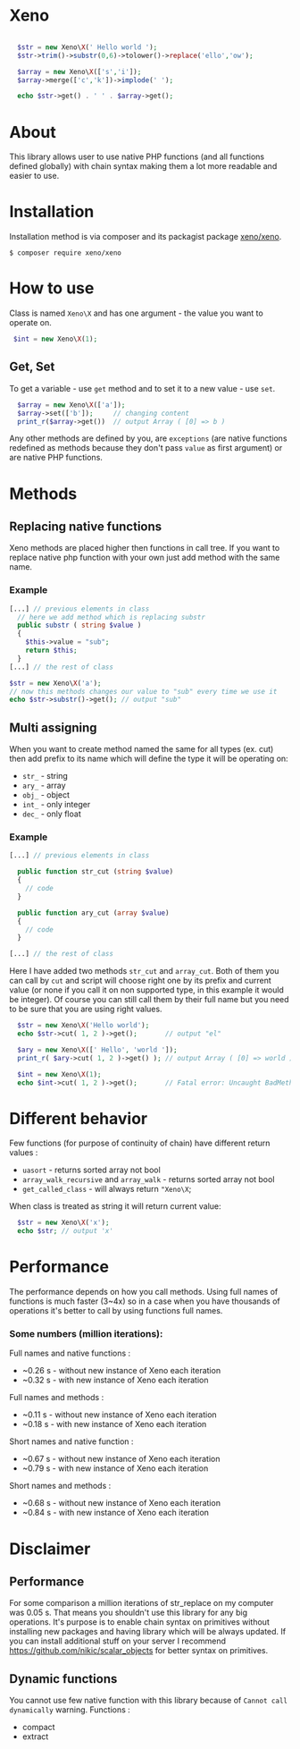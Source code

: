 # Xeno

```php

  $str = new Xeno\X(' Hello world ');
  $str->trim()->substr(0,6)->tolower()->replace('ello','ow');

  $array = new Xeno\X(['s','i']);
  $array->merge(['c','k'])->implode(' ');

  echo $str->get() . ' ' . $array->get();

```
# About

This library allows user to use native PHP functions (and all functions defined globally) with chain syntax making them a lot more readable and easier to use.

# Installation

Installation method is via composer and its packagist package [xeno/xeno](https://packagist.org/packages/xeno/xeno).
```
$ composer require xeno/xeno
```

# How to use

Class is named `Xeno\X` and has one argument - the value you want to operate on.

```php
 $int = new Xeno\X(1);
```
## Get, Set

To get a variable - use `get` method and to set it to a new value - use `set`.
```php
  $array = new Xeno\X(['a']);
  $array->set(['b']);     // changing content
  print_r($array->get())  // output Array ( [0] => b )
```
Any other methods are defined by you, are `exceptions` (are native functions redefined as methods because they don't pass `value` as first argument) or are native PHP functions.

# Methods

## Replacing native functions

Xeno methods are placed higher then functions in call tree. If you want to replace native php function with your own just add method with the same name.

### Example
```php
[...] // previous elements in class
  // here we add method which is replacing substr
  public substr ( string $value )
  {
    $this->value = "sub";
    return $this;
  }
[...] // the rest of class

$str = new Xeno\X('a');
// now this methods changes our value to "sub" every time we use it
echo $str->substr()->get(); // output "sub"

```

## Multi assigning

When you want to create method named the same for all types (ex. cut) then add prefix to its name which will define the type it will be operating on:
 - `str_` - string
 - `ary_` - array
 - `obj_` - object
 - `int_` - only integer
 - `dec_` - only float

### Example

```php
[...] // previous elements in class

  public function str_cut (string $value)
  {
    // code
  }

  public function ary_cut (array $value)
  {
    // code
  }

[...] // the rest of class
```

Here I have added two methods `str_cut` and `array_cut`. Both of them you can call by `cut` and script will choose right one by its prefix and current value (or none if you call it on non supported type, in this example it would be integer). Of course you can still call them by their full name but you need to be sure that you are using right values.

```php
  $str = new Xeno\X('Hello world');
  echo $str->cut( 1, 2 )->get();       // output "el"

  $ary = new Xeno\X([' Hello', 'world ']);
  print_r( $ary->cut( 1, 2 )->get() ); // output Array ( [0] => world )

  $int = new Xeno\X(1);
  echo $int->cut( 1, 2 )->get();       // Fatal error: Uncaught BadMethodCallException: cut
```
# Different behavior

Few functions (for purpose of continuity of chain) have different return values :
 - `uasort` - returns sorted array not bool
 - `array_walk_recursive` and `array_walk` - returns sorted array not bool
 - `get_called_class` - will always return `"Xeno\X`;

When class is treated as string it will return current value:

```php
  $str = new Xeno\X('x');
  echo $str; // output 'x'
```

# Performance

The performance depends on how you call methods. Using full names of functions is much faster (3~4x) so in a case when you have thousands of operations it's better to call by using functions full names.

### Some numbers (million iterations):

Full names and native functions :
 - ~0.26 s - without new instance of Xeno each iteration
 - ~0.32 s - with new instance of Xeno each iteration

Full names and methods :
  - ~0.11 s - without new instance of Xeno each iteration
  - ~0.18 s - with new instance of Xeno each iteration

Short names and native function :
 - ~0.67 s - without new instance of Xeno each iteration
 - ~0.79 s - with new instance of Xeno each iteration

Short names and methods :
 - ~0.68 s - without new instance of Xeno each iteration
 - ~0.84 s - with new instance of Xeno each iteration

# Disclaimer

## Performance

For some comparison a million iterations of str_replace on my computer was 0.05 s. That means you shouldn't use this library for any big operations. It's purpose is to enable chain syntax on primitives without installing new packages and having library which will be always updated. If you can install additional stuff on your server I recommend https://github.com/nikic/scalar_objects for better syntax on primitives.

## Dynamic functions

You cannot use few native function with this library because of `Cannot call dynamically` warning. Functions :
 - compact
 - extract

